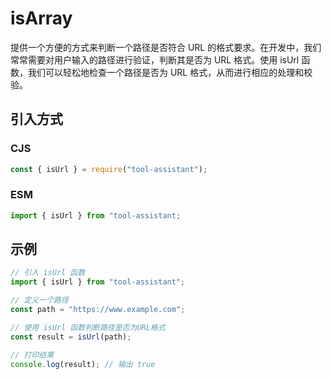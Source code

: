 # isArray

提供一个方便的方式来判断一个路径是否符合 URL 的格式要求。在开发中，我们常常需要对用户输入的路径进行验证，判断其是否为 URL 格式。使用 isUrl 函数，我们可以轻松地检查一个路径是否为 URL 格式，从而进行相应的处理和校验。

## 引入方式

### CJS

```javascript
const { isUrl } = require("tool-assistant");
```

### ESM

```javascript
import { isUrl } from "tool-assistant;
```

## 示例

```javascript
// 引入 isUrl 函数
import { isUrl } from "tool-assistant";

// 定义一个路径
const path = "https://www.example.com";

// 使用 isUrl 函数判断路径是否为URL格式
const result = isUrl(path);

// 打印结果
console.log(result); // 输出 true
```
